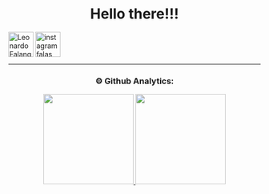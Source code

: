 <h1 align="center">
   Hello there!!!
</h1>

<a href="https://www.linkedin.com/in/leonardo-falango-473a9a213" target="_blank"><img heigth="50" align="center"
      src="https://cdn.jsdelivr.net/gh/devicons/devicon/icons/linkedin/linkedin-original.svg"
      alt="Leonardo Falango" height="50" width="50" /></a>
 <a href="https://instagram.com/falango._" target="_blank"><img align="center" heigth="50"
      src="https://raw.githubusercontent.com/rahuldkjain/github-profile-readme-generator/master/src/images/icons/Social/instagram.svg"
      alt="instagram falas" height="50" width="50" /></a>
</details>

---


<div align="center">
  
  <h3>
    ⚙️ Github Analytics:
  </h3>
   <a href="https://github.com/leonardofalango">
      <img height="180em" src="https://github-readme-stats.vercel.app/api?username=leonardofalango&show_icons=true&theme=tokyonight&include_all_commits=true"/>
   </a>
   <a href="https://github.com/leonardofalango">
      <img height="180em" src="https://github-readme-stats.vercel.app/api/top-langs/?username=leonardofalango&layout=compact&langs_count=8&theme=tokyonight"/>
   </a>
</div>

##

  

